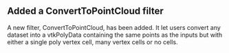 ## Added a ConvertToPointCloud filter

A new filter, ConvertToPointCloud, has been added.
It let users convert any dataset into a vtkPolyData
containing the same points as the inputs but with either
a single poly vertex cell, many vertex cells or no cells.

